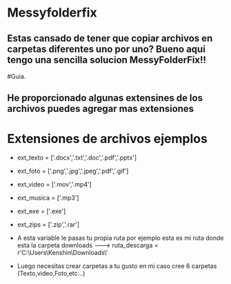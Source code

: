 # Messyfolderfix

## Estas cansado de tener que copiar archivos en carpetas diferentes uno por uno? Bueno aqui tengo una sencilla solucion MessyFolderFix!!



#Guia.

## He proporcionado algunas extensines de los archivos puedes agregar mas extensiones
# Extensiones de archivos ejemplos 
* ext_texto = ['.docx','.txt','.doc','.pdf','.pptx']
* ext_foto = ['.png','.jpg','.jpeg','.pdf','.gif']
* ext_video = ['.mov','.mp4']
* ext_musica = ['.mp3']
* ext_exe = ['.exe']
* ext_zips = ['.zip','.rar']

* A esta variable le pasas tu propia ruta por ejemplo esta es mi ruta donde esta la carpeta downloads ---> ruta_descarga = r'C:\\Users\\Kenshin\Downloads\\'
* Luego necesitas crear carpetas a tu gusto en mi caso cree 6 carpetas (Texto,video,Foto,etc...)




